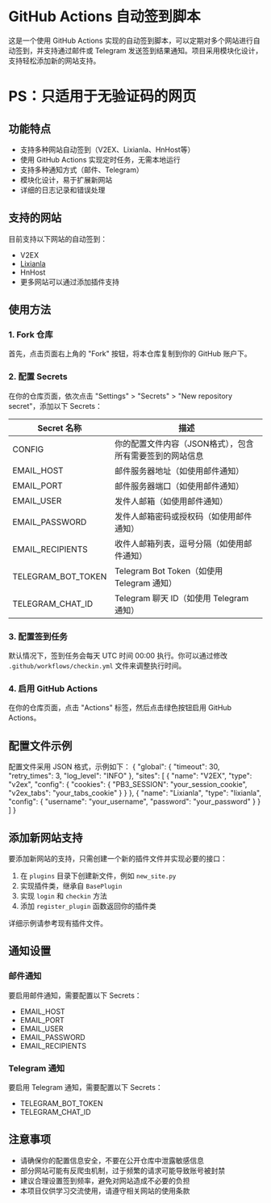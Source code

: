 # GitHub Actions 自动签到脚本

这是一个使用 GitHub Actions 实现的自动签到脚本，可以定期对多个网站进行自动签到，并支持通过邮件或 Telegram 发送签到结果通知。项目采用模块化设计，支持轻松添加新的网站支持。
# PS：只适用于无验证码的网页

## 功能特点

- 支持多种网站自动签到（V2EX、Lixianla、HnHost等）
- 使用 GitHub Actions 实现定时任务，无需本地运行
- 支持多种通知方式（邮件、Telegram）
- 模块化设计，易于扩展新网站
- 详细的日志记录和错误处理

## 支持的网站

目前支持以下网站的自动签到：
- V2EX
- [Lixianla](https://lixianla.com)
- HnHost
- 更多网站可以通过添加插件支持

## 使用方法

### 1. Fork 仓库

首先，点击页面右上角的 "Fork" 按钮，将本仓库复制到你的 GitHub 账户下。

### 2. 配置 Secrets

在你的仓库页面，依次点击 "Settings" > "Secrets" > "New repository secret"，添加以下 Secrets：

| Secret 名称          | 描述                                                                 |
|----------------------|---------------------------------------------------------------------|
| CONFIG               | 你的配置文件内容（JSON格式），包含所有需要签到的网站信息                          |
| EMAIL_HOST           | 邮件服务器地址（如使用邮件通知）                                       |
| EMAIL_PORT           | 邮件服务器端口（如使用邮件通知）                                       |
| EMAIL_USER           | 发件人邮箱（如使用邮件通知）                                         |
| EMAIL_PASSWORD       | 发件人邮箱密码或授权码（如使用邮件通知）                               |
| EMAIL_RECIPIENTS     | 收件人邮箱列表，逗号分隔（如使用邮件通知）                              |
| TELEGRAM_BOT_TOKEN   | Telegram Bot Token（如使用 Telegram 通知）                            |
| TELEGRAM_CHAT_ID     | Telegram 聊天 ID（如使用 Telegram 通知）                              |

### 3. 配置签到任务

默认情况下，签到任务会每天 UTC 时间 00:00 执行。你可以通过修改 `.github/workflows/checkin.yml` 文件来调整执行时间。

### 4. 启用 GitHub Actions

在你的仓库页面，点击 "Actions" 标签，然后点击绿色按钮启用 GitHub Actions。

## 配置文件示例

配置文件采用 JSON 格式，示例如下：
{
    "global": {
        "timeout": 30,
        "retry_times": 3,
        "log_level": "INFO"
    },
    "sites": [
        {
            "name": "V2EX",
            "type": "v2ex",
            "config": {
                "cookies": {
                    "PB3_SESSION": "your_session_cookie",
                    "v2ex_tabs": "your_tabs_cookie"
                }
            }
        },
        {
            "name": "Lixianla",
            "type": "lixianla",
            "config": {
                "username": "your_username",
                "password": "your_password"
            }
        }
    ]
}
## 添加新网站支持

要添加新网站的支持，只需创建一个新的插件文件并实现必要的接口：

1. 在 `plugins` 目录下创建新文件，例如 `new_site.py`
2. 实现插件类，继承自 `BasePlugin`
3. 实现 `login` 和 `checkin` 方法
4. 添加 `register_plugin` 函数返回你的插件类

详细示例请参考现有插件文件。

## 通知设置

### 邮件通知

要启用邮件通知，需要配置以下 Secrets：
- EMAIL_HOST
- EMAIL_PORT
- EMAIL_USER
- EMAIL_PASSWORD
- EMAIL_RECIPIENTS

### Telegram 通知

要启用 Telegram 通知，需要配置以下 Secrets：
- TELEGRAM_BOT_TOKEN
- TELEGRAM_CHAT_ID

## 注意事项

- 请确保你的配置信息安全，不要在公开仓库中泄露敏感信息
- 部分网站可能有反爬虫机制，过于频繁的请求可能导致账号被封禁
- 建议合理设置签到频率，避免对网站造成不必要的负担
- 本项目仅供学习交流使用，请遵守相关网站的使用条款
    
